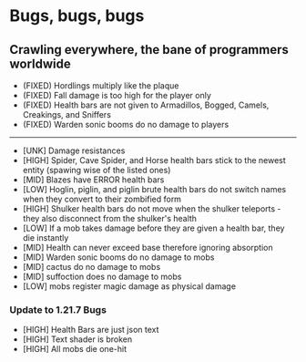 # Bugs, bugs, bugs
## Crawling everywhere, the bane of programmers worldwide

- (FIXED) Hordlings multiply like the plaque
- (FIXED) Fall damage is too high for the player only
- (FIXED) Health bars are not given to Armadillos, Bogged, Camels, Creakings, and Sniffers
- (FIXED) Warden sonic booms do no damage to players

---
  
- [UNK] Damage resistances
- [HIGH] Spider, Cave Spider, and Horse health bars stick to the newest entity (spawing wise of the listed ones)
- [MID] Blazes have ERROR health bars
- [LOW] Hoglin, piglin, and piglin brute health bars do not switch names when they convert to their zombified form
- [HIGH] Shulker health bars do not move when the shulker teleports - they also disconnect from the shulker's health
- [LOW] If a mob takes damage before they are given a health bar, they die instantly
- [MID] Health can never exceed base therefore ignoring absorption
- [MID] Warden sonic booms do no damage to mobs
- [MID] cactus do no damage to mobs
- [MID] suffoction does no damage to mobs
- [LOW] mobs register magic damage as physical damage

### Update to 1.21.7 Bugs

- [HIGH] Health Bars are just json text
- [HIGH] Text shader is broken
- [HIGH] All mobs die one-hit

